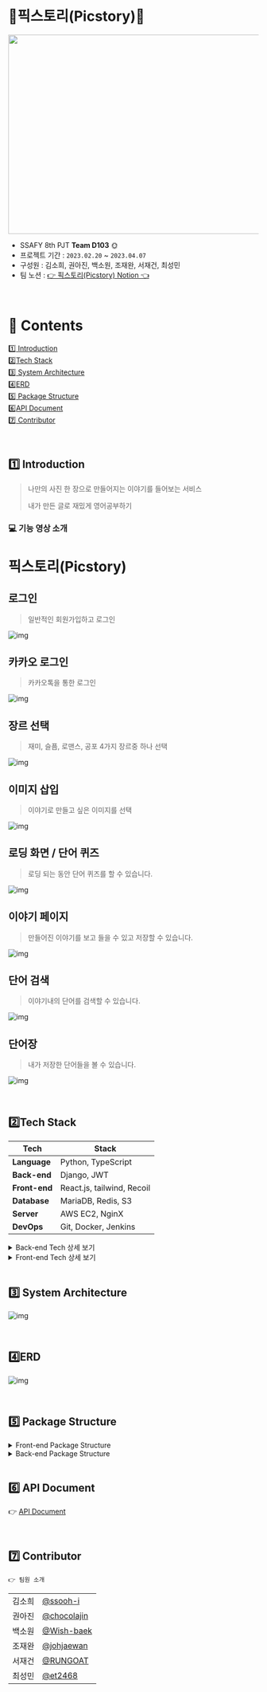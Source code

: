 # ​🧡픽스토리(Picstory)🧡

<img src="./image/main.gif" width="700" height="400">


- SSAFY 8th PJT **Team D103**​ 🌞
- 프로젝트 기간 : `2023.02.20` ~ `2023.04.07`
- 구성원 : 김소희, 권아진, 백소원, 조재완, 서재건, 최성민  
- 팀 노션 : <a href="" target="_blank">👉 픽스토리(Picstory) Notion 👈</a>

<br>

# 📌 ​Contents

[:one: Introduction](#one-introduction)<br>
[:two:​ Tech Stack](#two-tech-stack)<br>
[:three:​ System Architecture](#three-system-architecture)<br>
[:four:​ ERD](#four-erd)<br>
[:five:​ Package Structure](#five-package-structure)<br>
[:six:​ API Document](#six-api-document)<br>
[:seven:​ Contributor](#seven-contributor)<br>


<br>

## ​:one: Introduction
> 나만의 사진 한 장으로 만들어지는 이야기를 들어보는 서비스
> 
> 내가 만든 글로 재밌게 영어공부하기

### 💻 기능 영상 소개

# 픽스토리(Picstory)

## 로그인
> 일반적인 회원가입하고 로그인

![img](../image/일반-로그인.gif)

## 카카오 로그인
> 카카오톡을 통한 로그인

![img](../image/카카오-로그인_처음_.gif)

## 장르 선택
> 재미, 슬픔, 로맨스, 공포 4가지 장르중 하나 선택

![img](../image/장르-선택.gif)

## 이미지 삽입
> 이야기로 만들고 싶은 이미지를 선택

![img](../image/이미지-선택.gif)

## 로딩 화면 / 단어 퀴즈
> 로딩 되는 동안 단어 퀴즈를 할 수 있습니다.

![img](../image/단어-퀴즈.gif)

## 이야기 페이지
> 만들어진 이야기를 보고 들을 수 있고 저장할 수 있습니다.

![img](../image/저장-서재.gif)

## 단어 검색
> 이야기내의 단어를 검색할 수 있습니다.

![img](../image/단어-검색.gif)

## 단어장
> 내가 저장한 단어들을 볼 수 있습니다.

![img](../image/단어장.gif)




<br>

## ​:two:​ Tech Stack
| Tech         | Stack                                  |
| ------------ | -------------------------------------- |
| **Language** | Python, TypeScript                       |
| **Back-end**  | Django, JWT |
| **Front-end** | React.js, tailwind, Recoil                  |
| **Database** | MariaDB, Redis, S3                                |
| **Server**   | AWS EC2, NginX                         |
| **DevOps**   | Git, Docker, Jenkins                            |

<details>
<summary>Back-end Tech 상세 보기</summary>
<div markdown="1">

  <br>

```
- Python: 3.9.13
- Django: 3.2.13
- MariaDB: 10.3.23
- Redis: 5.0.7
- Docker: 23.0.1
- Jenkins: 2.387.1
- nginx: 1.18.0
```
</div>
</details>

<details>
<summary>Front-end Tech 상세 보기</summary>
<div markdown="1">

  <br>

```
- node.js: 18.14.2
- npm: 9.6.0
- react: 18.2.0
- Typescript: 4.9.5
- recoil: 0.7.7
- tailwind: 3.2.7
```
</div>
</details>

<br>


## :three:​ System Architecture

![img](./image/system_architecture.png)


<br>


## :four:​ ERD

![img](./image/erd.png)



<br>


## :five: Package Structure

<details>
<summary>Front-end Package Structure</summary>
<div markdown="1">

```
📂FRONTEND
│  └─📂src
│       └─📂api
│       └─📂assets
│            └─📂audio
│            └─📂css
│            └─📂js
│            └─📂components
│                 └─📂main
│                 └─📂storyCreate
│                 └─📂storyResult
│                 └─📂user
│            └─📂pages
│            └─📂routes
│            └─📂types
```

</div>
</details>

<details>
<summary>Back-end Package Structure</summary>
<div markdown="1">

```
📂BACKEND
│  .env
│  .gitignore
│  Dockerfile
│  manage.py
│  README.md
│  requirements.txt
│      
├─📂accounts
│  │  admin.py
│  │  apps.py
│  │  models.py
│  │  serializers.py
│  │  tests.py
│  │  urls.py
│  │  views.py
│  │  __init__.py
│  │  
│  └─📂migrations
│       │  0001_initial.py
│       └─__init__.py
│          
├─📂config
│  │  asgi.py
│  │  settings.py
│  │  urls.py
│  │  wsgi.py
│  └─__init__.py
│          
├─📂media
│  └─📂audio
│          
├─📂middleware
│  └─custom_middleware.py
│          
├─📂story
│  │  admin.py
│  │  apps.py
│  │  models.py
│  │  serializers.py
│  │  tests.py
│  │  tts_test.py
│  │  urls.py
│  │  views.py
│  │  __init__.py
│  │  
│  └─📂migrations
│       │  0001_initial.py
│       └─__init__.py
│          
└─📂vocabulary
    │  admin.py
    │  apps.py
    │  models.py
    │  serializers.py
    │  tests.py
    │  urls.py
    │  views.py
    │  __init__.py
    │  
    └─📂migrations
         │  0001_initial.py
         └─__init__.py
```

</div>
</details>

<br>

## :six: API Document

:point_right: [API Document](https://documenter.getpostman.com/view/26196793/2s93RZKpFR)

<br>

## :seven:​ Contributor

```
👉 팀원 소개
```

<table class="tg">
<tbody>
    <tr>
        <td>김소희</td>
        <td><a href="https://github.com/ssooh-i">@ssooh-i</a></td>
    </tr>
    <tr>
        <td>권아진</td>
        <td><a href="https://github.com/chocolajin">@chocolajin</a></td>
    </tr>
    <tr>
        <td>백소원</td>
        <td><a href="https://github.com/Wish-baek">@Wish-baek</a></td>
    </tr>
    <tr>
        <td>조재완</td>
        <td><a href="https://github.com/johjaewan">@johjaewan</a></td>
    </tr>
    <tr>
        <td>서재건</td>
        <td><a href="https://github.com/RUNGOAT">@RUNGOAT</a></td>
    </tr>
    <tr>
        <td>최성민</td>
        <td><a href="https://github.com/et2468">@et2468</a></td>
    </tr>
</tbody>
</table>


